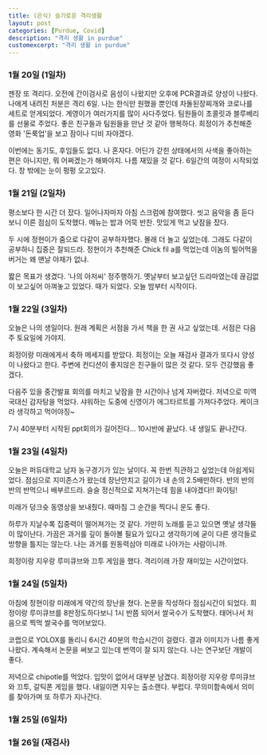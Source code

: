 ```yaml
---
title: (은식) 슬기로운 격리생활
layout: post
categories: [Purdue, Covid]
description: "격리 생활 in purdue"
customexcerpt: "격리 생활 in purdue"
---
```


### 1월 20일 (1일차)

젠장 또 격리다. 오전에 간이검사로 음성이 나왔지만 오후에 PCR결과로 양성이 나왔다. 나에게 내려진 처분은 격리 6일. 나는 한식만 원했을 뿐인데 차돌된장찌개와 코로나를 세트로 얻게되었다. 계영이가 여러가지를 많이 사다주었다. 팀원들이 초콜릿과 블루베리를 선물로 주었다. 좋은 친구들과 팀원들을 만난 것 같아 행복하다. 희정이가 추천해준 영화 '돈룩업'을 보고 잠이나 디비 자야겠다.

이번에는 동기도, 후임들도 없다. 나 혼자다. 어딘가 갇힌 상태에서의 사색을 좋아하는 편은 아니지만, 뭐 어쩌겠는가 해봐야지. 나름 재밌을 것 같다. 6일간의 여정이 시작되었다. 창 밖에는 눈이 펑펑 오고있다.

### 1월 21일 (2일차)

평소보다 한 시간 더 잤다. 일어나자마자 아침 스크럼에 참여했다. 씻고 음악을 좀 듣다보니 이른 점심이 도착했다. 메뉴는 밥과 어묵 반찬. 맛있게 먹고 낮잠을 잤다.

두 시에 정현이가 줌으로 다같이 공부하자했다. 몰래 더 놀고 싶었는데. 그래도 다같이 공부하니 집중은 잘되드라. 정현이가 추천해준 Chick fil a를 먹었는데 이놈의 빌어먹을 버거는 왜 맨날 야채가 없냐.

짧은 목표가 생겼다. '나의 아저씨' 정주행하기. 옛날부터 보고싶던 드라마였는데 끊김없이 보고싶어 아껴놓고 있었다. 때가 되었다. 오늘 밤부터 시작이다.

### 1월 22일 (3일차)

오늘은 나의 생일이다. 원래 계획은 서점을 가서 책을 한 권 사고 싶었는데. 서점은 다음주 토요일에 가야지.

희정이랑 미래에게서 축하 메세지를 받았다. 희정이는 오늘 재검사 결과가 또다시 양성이 나왔다고 한다. 주변에 컨디션이 좋지않은 친구들이 많은 것 같다. 모두 건강했음 좋겠다.

다음주 있을 중간발표 회의를 마치고 낮잠을 한 시간이나 넘게 자버렸다. 저녁으로 미역국대신 감자탕을 먹었다. 샤워하는 도중에 신영이가 에그타르트를 가져다주었다. 케이크라 생각하고 먹어야징~

7시 40분부터 시작된 ppt회의가 길어진다... 10시반에 끝났다. 내 생일도 끝나간다.

### 1월 23일 (4일차)

오늘은 퍼듀대학교 남자 농구경기가 있는 날이다. 꼭 한번 직관하고 싶었는데 아쉽게되었다. 점심으로 지미존스가 왔는데 장난안치고 길이가 내 손의 2.5배만하다. 반의 반의 반의 반먹으니 배부르드라. 슬슬 정신적으로 지쳐가는데 힘을 내야겠다!! 화이팅!

미래가 덩크슛 동영상을 보내줬다. 때마침 그 순간을 찍다니 운도 좋다.

하루가 지날수록 집중력이 떨어져가는 것 같다. 가만히 노래를 듣고 있으면 옛날 생각들이 많이난다. 가끔은 과거를 깊이 돌아볼 필요가 있다고 생각하기에 굳이 다른 생각들로 방향을 틀지는 않는다. 나는 과거를 원동력삼아 미래로 나아가는 사람이니까.

희정이랑 지우랑 루미큐브와 끄투 게임을 했다. 격리이래 가장 재미있는 시간이었다.

### 1월 24일 (5일차)

아침에 정현이랑 미래에게 약간의 장난을 쳤다. 논문을 작성하다 점심시간이 되었다. 희정이랑 루미큐브를 8판정도하다보니 1시 반쯤 되어서 쌀국수가 도착했다. 태어나서 처음으로 찍먹 쌀국수를 먹어보았다.

코랩으로 YOLOX를 돌리니 6시간 40분의 학습시간이 걸렸다. 결과 이미지가 나름 좋게 나왔다. 계속해서 논문을 써보고 있는데 번역이 잘 되지 않는다. 나는 연구보단 개발이 좋다.

저녁으로 chipotle를 먹었다. 입맛이 없어서 대부분 남겼다. 희정이랑 지우랑 루미큐브와 끄투, 갈틱폰 게임을 했다. 내일이면 지우는 출소랜다. 부럽다. 무의미함속에서 의미를 찾아가며 또 하루가 지나간다.

### 1월 25일 (6일차)

### 1월 26일 (재검사)

